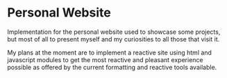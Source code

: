 # Personal Website

Implementation for the personal website used to showcase some projects, but most of all to present myself and my curiosities to all those that visit it.

My plans at the moment are to implement a reactive site using html and javascript modules to get the most reactive and pleasant experience possible as offered by the current formatting and reactive tools available.